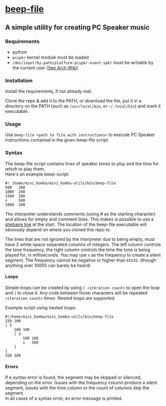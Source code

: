 # [beep-file](/bin/beep-file)
##  A simple utility for creating PC Speaker music

### Requirements

* python
* `pcspkr` kernel module must be loaded
* `/dev/input/by-path/platform-pcspkr-event-spkr` must be writable by the current user ([See Arch Wiki](https://wiki.archlinux.org/title/PC_speaker#Run_as_non-root_user))

### Installation

Install the requirements, if not already met.

Clone the repo & add it to the PATH, or download the file, put it in a directory on the PATH (such as `/usr/local/bin`, or `~/.local/bin`) and mark it executable.

### Usage

Use `beep-file <path to file with instructions>` to execute PC Speaker instructions contained in the given beep-file script.

### Syntax

The beep-file script contains lines of speaker tones to play and the time for which to play them.<br>
Here's an example beep-script:
```
#! /home/mini_bomba/mini_bomba-utils/bin/beep-file
500   200
1000  200
1500  200
x     500
2000  200
```
The interpreter understands comments (using # as the starting character) and allows for empty and comment lines.
This makes is possible to use a [shebang line](https://en.wikipedia.org/wiki/Shebang_%28Unix%29) at the start.
The location of the beep-file executable will obviously depend on where you cloned this repo to.

The lines that are not ignored by the interpreter due to being empty, must have 2 white-space separated columns of integers.
The left column controls the tone frequency, the right column controls the time the tone is being played for, in milliseconds.
You may use `x` as the frequency to create a silent segment. The frequency cannot be negative or higher than `65535`.
(though anything over 10000 can barely be heard)

#### Loops

Simple loops can be created by using `[ <iteration count>` to open the loop and `]` to close it.
Any code between those characters will be repeated `<iteration count>` times. Nested loops are supported.

Example script using nested loops:
```
#!/home/mini_bomba/mini_bomba-utils/bin/beep-file
150 100
[ 5
    200 100
    [ 3
        500 100
        x   500
    ]
]
350 100
```

#### Errors

If a syntax error is found, the segment may be skipped or silenced, depending on the error.
Issues with the frequency column produce a silent segment, issues with the time column or the count of columns skip the segment.<br>
In all cases of a syntax error, an error message is printed.

